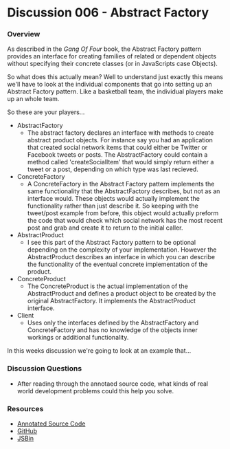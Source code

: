 # Discussion 006 - Abstract Factory

### Overview

As described in the *Gang Of Four* book, the Abstract Factory pattern provides an interface for creating families of related or dependent objects without specifying their concrete classes (or in JavaScripts case Objects).

So what does this actually mean? Well to understand just exactly this means we'll have to look at the individual components that go into setting up an Abstract Factory pattern. Like a basketball team, the individual players make up an whole team.

So these are your players...

* AbstractFactory
	* The abstract factory declares an interface with methods to create abstract product objects. For instance say you had an application that created social network items that could either be Twitter or Facebook tweets or posts. The AbstractFactory could contain a method called 'createSocialItem' that would simply return either a tweet or a post, depending on which type was last recieved. 
* ConcreteFactory
	* A ConcreteFactory in the Abstract Factory pattern implements the same functionality that the AbstractFactory describes, but not as an interface would. These objects would actually implement the functionality rather than just describe it. So keeping with the tweet/post example from before, this object would actually preform the code that would check which social network has the most recent post and grab and create it to return to the initial caller.
* AbstractProduct
	* I see this part of the Abstract Factory pattern to be optional depending on the complexity of your implementation. However the AbstractProduct describes an interface in which you can describe the functionality of the eventual concrete implementation of the product.
* ConcreteProduct
	* The ConcreteProduct is the actual implementation of the AbstractProduct and defines a product object to be created by the original AbstractFactory. It implements the AbstractProduct interface.
* Client
	* Uses only the interfaces defined by the AbstractFactory and ConcreteFactory and has no knowledge of the objects inner workings or additional functionality.

In this weeks discussion we're going to look at an example that...

### Discussion Questions

* After reading through the annotaed source code, what kinds of real world development problems could this help you solve. 

### Resources

* [Annotated Source Code](http://emcgary.r1l4b.com/discussions/006_abstract_factory.html)
* [GitHub](https://github.com/mcgaryes/crumblies/blob/master/js101/discussions/006/)
* [JSBin](http://jsbin.com/avepug/2/edit)
